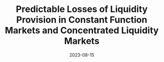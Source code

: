 ---
title: "Predictable Losses of Liquidity Provision in Constant Function Markets and Concentrated Liquidity Markets"
collection: publications
permalink: /publication/amm_pl
excerpt: #'This paper is about the number 3. The number 4 is left for future work.'
date: 2023-08-15
venue: 'Applied Mathematical Finance'
paperurl: 'https://papers.ssrn.com/sol3/papers.cfm?abstract_id=4541034'
citation: 'Cartea, Á., Drissi, F., & Monga, M. (2023) Predictable Losses of Liquidity Provision in Constant Function Markets and Concentrated Liquidity Markets, Applied Mathematical Finance.'
---